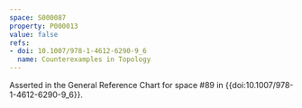 ```yaml
---
space: S000087
property: P000013
value: false
refs:
- doi: 10.1007/978-1-4612-6290-9_6
  name: Counterexamples in Topology
---
```


Asserted in the General Reference Chart for space #89 in
{{doi:10.1007/978-1-4612-6290-9_6}}.
